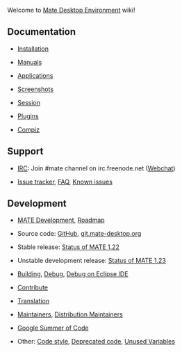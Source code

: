 Welcome to [Mate Desktop Environment](https://www.mate-desktop.org/) wiki!

## Documentation

  * [Installation](pages/download.md)

  * [Manuals](pages/docs.md)

  * [Applications](pages/applications.md)

  * [Screenshots](pages/screenshots.md)

  * [Session](pages/session.md)

  * [Plugins](pages/plugins.md)

  * [Compiz](pages/compiz.md)

## Support

  * [IRC](pages/irc.md): Join #mate channel on irc.freenode.net ([Webchat](https://webchat.freenode.net?randomnick=1&channels=mate&prompt=1))

  * [Issue tracker](https://github.com/mate-desktop/), [FAQ](pages/faq.md), [Known issues](pages/known_issues.md)

## Development

  * [MATE Development](pages/dev-doc.md), [Roadmap](pages/roadmap.md)

  * Source code: [GitHub](https://github.com/mate-desktop/), [git.mate-desktop.org](https://git.mate-desktop.org/)

  * Stable release: [Status of MATE 1.22](pages/status-1.22.md)

  * Unstable development release: [Status of MATE 1.23](pages/status-1.23.md)

  * [Building](pages/building.md), [Debug](pages/debug.md), [Debug on Eclipse IDE](pages/debug-eclipse.md)

  * [Contribute](pages/contribute.md)

  * [Translation](pages/translation.md)

  * [Maintainers](pages/maintainers.md), [Distribution Maintainers](pages/distributions.md)

  * [Google Summer of Code](pages/gsoc.md)

  * Other: [Code style](pages/code_style.md), [Deprecated code](pages/deprecated_code.md), [Unused Variables](pages/unused_variables.md)
